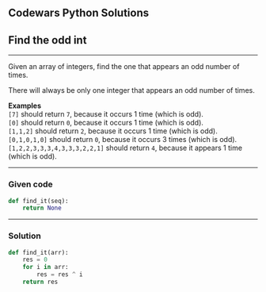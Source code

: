 
Codewars Python Solutions
---
## Find the odd int <br>
---

Given an array of integers, find the one that appears an odd number of times.

There will always be only one integer that appears an odd number of times.

**Examples** <br>
```[7]``` should return ```7```, because it occurs 1 time (which is odd).<br>
```[0]``` should return ```0```, because it occurs 1 time (which is odd).<br>
```[1,1,2]``` should return ```2```, because it occurs 1 time (which is odd).<br>
```[0,1,0,1,0]``` should return ```0```, because it occurs 3 times (which is odd).<br>
```[1,2,2,3,3,3,4,3,3,3,2,2,1]``` should return ```4```, because it appears 1 time (which is odd).

---
### Given code
```python
def find_it(seq):
    return None
```
---
### Solution
```python
def find_it(arr):
    res = 0
    for i in arr:
        res = res ^ i
    return res
```

